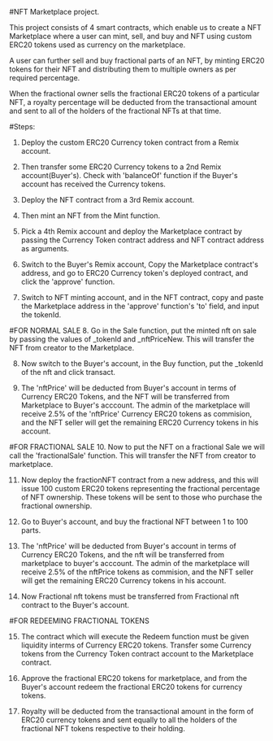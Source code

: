 #NFT Marketplace project.

This project consists of 4 smart contracts, which enable us to create a NFT Marketplace where a user can mint, sell, and buy and NFT using custom ERC20 tokens used as currency on the marketplace. 

A user can further sell and buy fractional parts of an NFT, by minting ERC20 tokens for their NFT and distributing them to multiple owners as per required percentage. 

When the fractional owner sells the fractional ERC20 tokens of a particular NFT, a royalty percentage will be deducted from the transactional amount and sent to all of the holders of the fractional NFTs at that time.


#Steps:

1. Deploy the custom ERC20 Currency token contract from a Remix account. 

2. Then transfer some ERC20 Currency tokens to a 2nd Remix account(Buyer's). Check with 'balanceOf' function if the Buyer's account has received the Currency tokens. 

3. Deploy the NFT contract from a 3rd Remix account.

4. Then mint an NFT from the Mint function.

5. Pick a 4th Remix account and deploy the Marketplace contract by passing the Currency Token contract address and NFT contract address as arguments.

6. Switch to the Buyer's Remix account, Copy the Marketplace contract's address, and go to ERC20 Currency token's deployed contract, and click the 'approve' function.

7. Switch to NFT minting account, and in the NFT contract, copy and paste the Marketplace address in the 'approve' function's 'to' field, and input the tokenId.


#FOR NORMAL SALE
8. Go in the Sale function, put the minted nft on sale by passing the values of _tokenId and _nftPriceNew. This will transfer the NFT from creator to the Marketplace.

8. Now switch to the Buyer's account, in the Buy function, put the _tokenId of the nft and click transact.

9. The 'nftPrice' will be deducted from Buyer's account in terms of Currency ERC20 Tokens, and the NFT will be transferred from Marketplace to Buyer's acccount. The admin of the marketplace will receive 2.5% of the 'nftPrice' Currency ERC20 tokens as commision, and the NFT seller will get the remaining ERC20 Currency tokens in his account.


#FOR FRACTIONAL SALE
10. Now to put the NFT on a fractional Sale we will call the 'fractionalSale' function. This will transfer the NFT from creator to marketplace.

11. Now deploy the fractionNFT contract from a new address, and this will issue 100 custom ERC20 tokens representing the fractional percentage of NFT ownership. These tokens will be sent to those who purchase the fractional ownership.

12. Go to Buyer's account, and buy the fractional NFT between 1 to 100 parts.

13. The 'nftPrice' will be deducted from Buyer's account in terms of Currency ERC20 Tokens, and the nft will be transferred from marketplace to buyer's acccount. The admin of the marketplace will receive 2.5% of the nftPrice tokens as commision, and the NFT seller will get the remaining ERC20 Currency tokens in his account.

14. Now Fractional nft tokens must be transferred from Fractional nft contract to the Buyer's account.


#FOR REDEEMING FRACTIONAL TOKENS

15. The contract which will execute the Redeem function must be given liquidity interms of Currency ERC20 tokens. Transfer some Currency tokens from the Currency Token contract account to the Marketplace contract.

16. Approve the fractional ERC20 tokens for marketplace, and from the Buyer's account redeem the fractional ERC20 tokens for currency tokens.

17. Royalty will be deducted from the transactional amount in the form of ERC20 currency tokens and sent equally to all the holders of the fractional NFT tokens respective to their holding.


```
